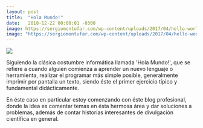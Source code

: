 ```yaml
---
layout: post
title:  "Hola Mundo!"
date:   2018-12-22 00:00:01 -0300
image: https://sergiomontufar.com/wp-content/uploads/2017/04/hello-world.jpg
image: "https://sergiomontufar.com/wp-content/uploads/2017/04/hello-world.jpg"
---
```


![](https://sergiomontufar.com/wp-content/uploads/2017/04/hello-world.jpg)

Siguiendo la clásica costumbre informática llamada 'Hola Mundo!', que se refiere a cuando alguien comienza a aprender un nuevo lenguaje o herramienta, realizar el programar más simple posible, generalmente imprimir por pantalla un texto, siendo éste el primer ejercicio típico y fundamental didácticamente.

En éste caso en particular estoy comenzando con éste blog profesional, donde la idea es comentar temas en ésta hermosa área y dar soluciones a problemas, además de contar historias interesantes de divulgación científica en general.
